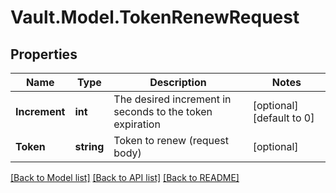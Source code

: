 # Vault.Model.TokenRenewRequest

## Properties

Name | Type | Description | Notes
------------ | ------------- | ------------- | -------------
**Increment** | **int** | The desired increment in seconds to the token expiration | [optional] [default to 0]
**Token** | **string** | Token to renew (request body) | [optional] 

[[Back to Model list]](../README.md#documentation-for-models) [[Back to API list]](../README.md#documentation-for-api-endpoints) [[Back to README]](../README.md)

